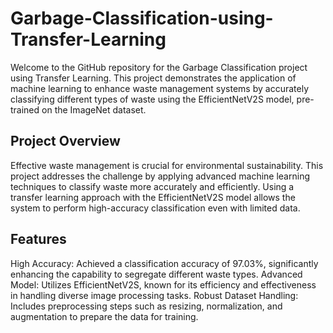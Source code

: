 # Garbage-Classification-using-Transfer-Learning

Welcome to the GitHub repository for the Garbage Classification project using Transfer Learning. This project demonstrates the application of machine learning to enhance waste management systems by accurately classifying different types of waste using the EfficientNetV2S model, pre-trained on the ImageNet dataset.

## Project Overview
Effective waste management is crucial for environmental sustainability. This project addresses the challenge by applying advanced machine learning techniques to classify waste more accurately and efficiently. Using a transfer learning approach with the EfficientNetV2S model allows the system to perform high-accuracy classification even with limited data.

## Features
High Accuracy: Achieved a classification accuracy of 97.03%, significantly enhancing the capability to segregate different waste types.
Advanced Model: Utilizes EfficientNetV2S, known for its efficiency and effectiveness in handling diverse image processing tasks.
Robust Dataset Handling: Includes preprocessing steps such as resizing, normalization, and augmentation to prepare the data for training.
